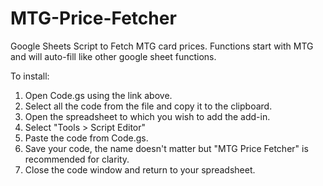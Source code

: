 # MTG-Price-Fetcher
Google Sheets Script to Fetch MTG card prices. Functions start with MTG and will auto-fill like other google sheet functions.

To install:
1. Open Code.gs using the link above.
2. Select all the code from the file and copy it to the clipboard.
3. Open the spreadsheet to which you wish to add the add-in.
4. Select "Tools > Script Editor"
5. Paste the code from Code.gs.
6. Save your code, the name doesn't matter but "MTG Price Fetcher" is recommended for clarity.
7. Close the code window and return to your spreadsheet.
